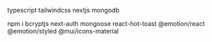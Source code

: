 typescript
tailwindcss
nextjs
mongodb

npm i
bcryptjs
next-auth
mongoose
react-hot-toast
@emotion/react 
@emotion/styled 
@mui/icons-material
